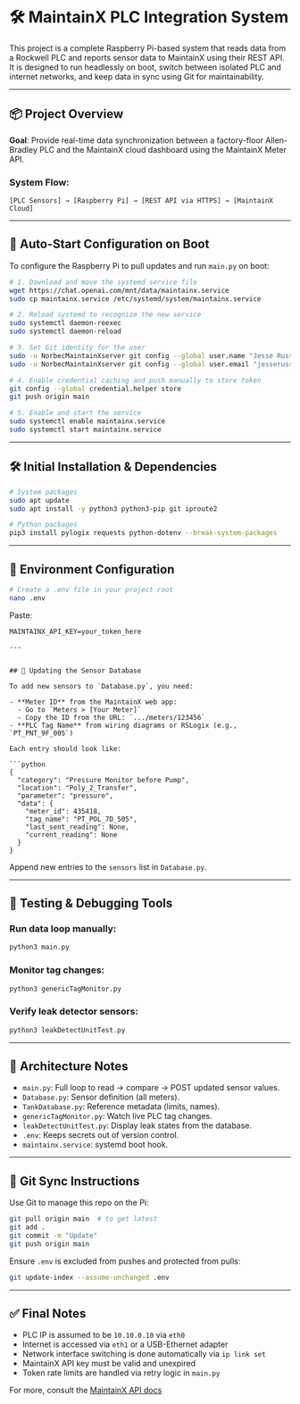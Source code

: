 # 🛠 MaintainX PLC Integration System

This project is a complete Raspberry Pi-based system that reads data from a Rockwell PLC and reports sensor data to MaintainX using their REST API. It is designed to run headlessly on boot, switch between isolated PLC and internet networks, and keep data in sync using Git for maintainability.

---

## 📦 Project Overview

**Goal**: Provide real-time data synchronization between a factory-floor Allen-Bradley PLC and the MaintainX cloud dashboard using the MaintainX Meter API.

### System Flow:
```
[PLC Sensors] → [Raspberry Pi] → [REST API via HTTPS] → [MaintainX Cloud]
```

---

## 🚀 Auto-Start Configuration on Boot

To configure the Raspberry Pi to pull updates and run `main.py` on boot:

```bash
# 1. Download and move the systemd service file
wget https://chat.openai.com/mnt/data/maintainx.service
sudo cp maintainx.service /etc/systemd/system/maintainx.service

# 2. Reload systemd to recognize the new service
sudo systemctl daemon-reexec
sudo systemctl daemon-reload

# 3. Set Git identity for the user
sudo -u NorbecMaintainXserver git config --global user.name "Jesse Russell"
sudo -u NorbecMaintainXserver git config --global user.email "jesserussell2240@users.noreply.github.com"

# 4. Enable credential caching and push manually to store token
git config --global credential.helper store
git push origin main

# 5. Enable and start the service
sudo systemctl enable maintainx.service
sudo systemctl start maintainx.service
```

---

## 🛠️ Initial Installation & Dependencies

```bash
# System packages
sudo apt update
sudo apt install -y python3 python3-pip git iproute2

# Python packages
pip3 install pylogix requests python-dotenv --break-system-packages
```

---

## 🔐 Environment Configuration

```bash
# Create a .env file in your project root
nano .env
```

Paste:
```env
MAINTAINX_API_KEY=your_token_here

---


## 🧩 Updating the Sensor Database

To add new sensors to `Database.py`, you need:

- **Meter ID** from the MaintainX web app:
  - Go to `Meters > [Your Meter]`
  - Copy the ID from the URL: `.../meters/123456`
- **PLC Tag Name** from wiring diagrams or RSLogix (e.g., `PT_PNT_9F_005`)

Each entry should look like:

```python
{
  "category": "Pressure Monitor before Pump",
  "location": "Poly_2_Transfer",
  "parameter": "pressure",
  "data": {
    "meter_id": 435418,
    "tag_name": "PT_POL_7D_505",
    "last_sent_reading": None,
    "current_reading": None
  }
}
```

Append new entries to the `sensors` list in `Database.py`.

---

## 🧪 Testing & Debugging Tools

### Run data loop manually:
```bash
python3 main.py
```

### Monitor tag changes:
```bash
python3 genericTagMonitor.py
```

### Verify leak detector sensors:
```bash
python3 leakDetectUnitTest.py
```

---

## 🧠 Architecture Notes

- `main.py`: Full loop to read → compare → POST updated sensor values.
- `Database.py`: Sensor definition (all meters).
- `TankDatabase.py`: Reference metadata (limits, names).
- `genericTagMonitor.py`: Watch live PLC tag changes.
- `leakDetectUnitTest.py`: Display leak states from the database.
- `.env`: Keeps secrets out of version control.
- `maintainx.service`: systemd boot hook.

---

## 🔄 Git Sync Instructions

Use Git to manage this repo on the Pi:

```bash
git pull origin main  # to get latest
git add .
git commit -m "Update"
git push origin main
```

Ensure `.env` is excluded from pushes and protected from pulls:
```bash
git update-index --assume-unchanged .env
```

---

## ✅ Final Notes

- PLC IP is assumed to be `10.10.0.10` via `eth0`
- Internet is accessed via `eth1` or a USB-Ethernet adapter
- Network interface switching is done automatically via `ip link set`
- MaintainX API key must be valid and unexpired
- Token rate limits are handled via retry logic in `main.py`

For more, consult the [MaintainX API docs](https://api.getmaintainx.com/v1/docs/)

